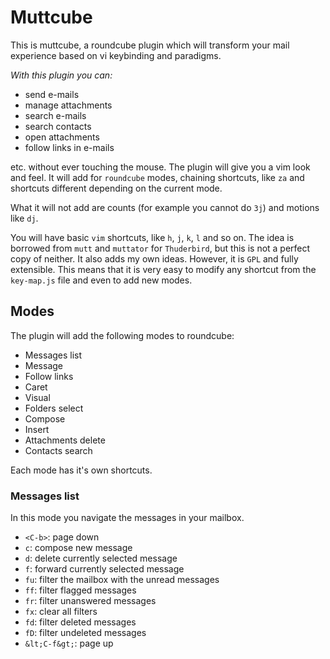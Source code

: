 Muttcube
========================================

This is muttcube, a roundcube plugin which will transform your mail experience
based on vi keybinding and paradigms. 

*With this plugin you can:*

* send e-mails
* manage attachments
* search e-mails
* search contacts
* open attachments
* follow links in e-mails

etc. without ever touching the mouse. The plugin will give you a vim look and
feel. It will add for `roundcube` modes, chaining shortcuts, like `za` and
shortcuts different depending on the current mode. 

What it will not add are counts (for example you cannot do `3j`) and motions
like `dj`. 

You will have basic `vim` shortcuts, like `h`, `j`, `k`, `l` and so on. The
idea is borrowed from `mutt` and `muttator` for `Thuderbird`, but this is not
a perfect copy of neither. It also adds my own ideas. However, it is `GPL` and
fully extensible. This means that it is very easy to modify any shortcut from
the `key-map.js` file and even to add new modes. 

## Modes

The plugin will add the following modes to roundcube: 

* Messages list
* Message
* Follow links
* Caret
* Visual
* Folders select
* Compose
* Insert
* Attachments delete
* Contacts search

Each mode has it's own shortcuts. 

### Messages list

In this mode you navigate the messages in your mailbox. 

* `<C-b>`: page down
* `c`: compose new message
* `d`: delete currently selected message
* `f`: forward currently selected message
* `fu`: filter the mailbox with the unread messages
* `ff`: filter flagged messages
* `fr`: filter unanswered messages
* `fx`: clear all filters
* `fd`: filter deleted messages
* `fD`: filter undeleted messages
* `&lt;C-f&gt;`: page up

